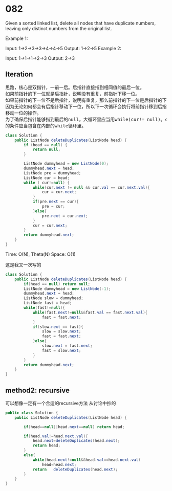 # 082
Given a sorted linked list, delete all nodes that have duplicate numbers, leaving only distinct numbers from the original list.

Example 1:

Input: 1->2->3->3->4->4->5
Output: 1->2->5
Example 2:

Input: 1->1->1->2->3
Output: 2->3

## Iteration
<pre>
思路，核心是双指针，一前一后。后指针直接指到相同值的最后一位。
如果前指针的下一位就是后指针，说明没有重复，前指针下移一位。
如果前指针的下一位不是后指针，说明有重复，那么前指针的下一位是后指针的下一位。
因为无论如何都会有后指针移动下一位，所以下一次循环会执行将前指针移到后指针，后指针
移动一位的操作。  
为了确保后指针能够指到最后的null，大循环里应当用while(cur!= null)。cur.next!=null
的条件应当包含在内部的while循环里。
</pre>
```java
class Solution {
    public ListNode deleteDuplicates(ListNode head) {
        if (head == null) {
            return null;
        }

        ListNode dummyhead = new ListNode(0);
        dummyhead.next = head;
        ListNode pre = dummyhead;
        ListNode cur = head;
        while ( cur!=null) {
            while(cur.next != null && cur.val == cur.next.val){
                cur = cur.next;
            }
            if(pre.next == cur){
                pre = cur;
            }else{
                pre.next = cur.next;
            }
            cur = cur.next;
        }
        return dummyhead.next;
    }
}
```
Time: O(N), Theta(N)
Space: O(1)

这是我又一次写的
```java
class Solution {
    public ListNode deleteDuplicates(ListNode head) {
        if(head == null) return null;
        ListNode dummyhead = new ListNode(-1);
        dummyhead.next = head;
        ListNode slow = dummyhead;
        ListNode fast = head;
        while(fast!=null){
            while(fast.next!=null&&fast.val == fast.next.val){
                fast = fast.next;
            }
            if(slow.next == fast){
                slow = slow.next;
                fast = fast.next;
            }else{
                slow.next = fast.next;
                fast = slow.next;
            }
        }
        return dummyhead.next;
    }
}
```

## method2: recursive
可以想像一定有一个合适的recursive方法
从讨论中抄的
```java
public class Solution {
    public ListNode deleteDuplicates(ListNode head) {

        if(head==null||head.next==null) return head;

        if(head.val!=head.next.val){
            head.next=deleteDuplicates(head.next);
            return head;
        }
        else{
            while(head.next!=null&&head.val==head.next.val)
                head=head.next;
            return   deleteDuplicates(head.next);
        }
    }
}
```

